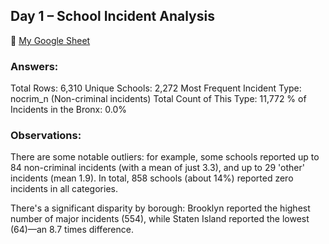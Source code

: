 ## Day 1 – School Incident Analysis

🔗 [My Google Sheet](https://docs.google.com/spreadsheets/d/1KPBldn5Zo3xcFj2swGiDWUWAgY-dnrqnkpt62dhr5QM/edit?usp=sharing)

### Answers:
Total Rows: 6,310
Unique Schools: 2,272
Most Frequent Incident Type: nocrim_n (Non-criminal incidents)
Total Count of This Type: 11,772
% of Incidents in the Bronx: 0.0%

### Observations:
There are some notable outliers: for example, some schools reported up to 84 non-criminal incidents (with a mean of just 3.3), and up to 29 'other' incidents (mean 1.9). In total, 858 schools (about 14%) reported zero incidents in all categories.

There's a significant disparity by borough: Brooklyn reported the highest number of major incidents (554), while Staten Island reported the lowest (64)—an 8.7 times difference.
